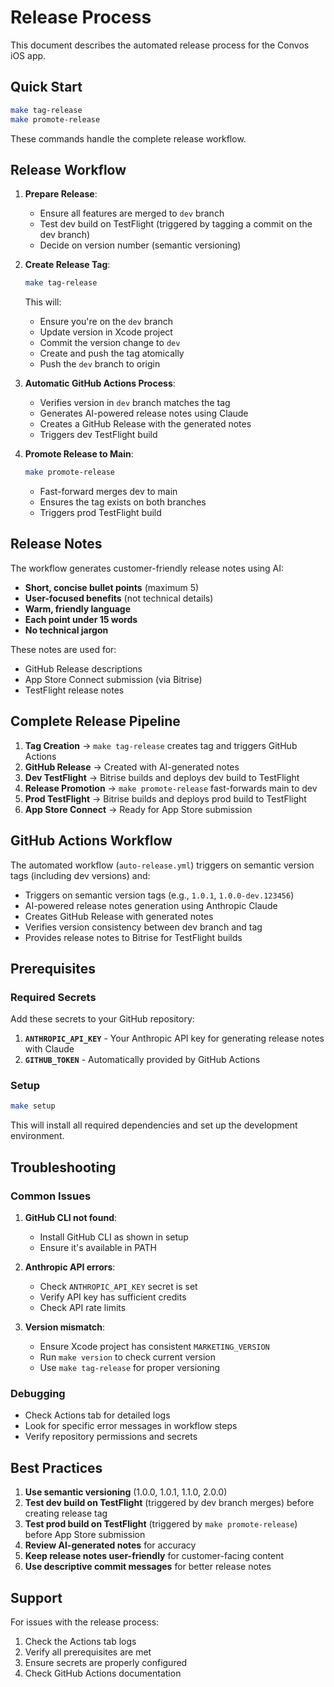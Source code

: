 # Release Process

This document describes the automated release process for the Convos iOS app.

## Quick Start

```bash
make tag-release
make promote-release
```

These commands handle the complete release workflow.

## Release Workflow

1. **Prepare Release**:
   - Ensure all features are merged to `dev` branch
   - Test dev build on TestFlight (triggered by tagging a commit on the dev branch)
   - Decide on version number (semantic versioning)

2. **Create Release Tag**:
   ```bash
   make tag-release
   ```

   This will:
   - Ensure you're on the `dev` branch
   - Update version in Xcode project
   - Commit the version change to `dev`
   - Create and push the tag atomically
   - Push the `dev` branch to origin

3. **Automatic GitHub Actions Process**:
   - Verifies version in `dev` branch matches the tag
   - Generates AI-powered release notes using Claude
   - Creates a GitHub Release with the generated notes
   - Triggers dev TestFlight build

4. **Promote Release to Main**:
   ```bash
   make promote-release
   ```
   - Fast-forward merges dev to main
   - Ensures the tag exists on both branches
   - Triggers prod TestFlight build

## Release Notes

The workflow generates customer-friendly release notes using AI:

- **Short, concise bullet points** (maximum 5)
- **User-focused benefits** (not technical details)
- **Warm, friendly language**
- **Each point under 15 words**
- **No technical jargon**

These notes are used for:
- GitHub Release descriptions
- App Store Connect submission (via Bitrise)
- TestFlight release notes

## Complete Release Pipeline

1. **Tag Creation** → `make tag-release` creates tag and triggers GitHub Actions
2. **GitHub Release** → Created with AI-generated notes
3. **Dev TestFlight** → Bitrise builds and deploys dev build to TestFlight
4. **Release Promotion** → `make promote-release` fast-forwards main to dev
5. **Prod TestFlight** → Bitrise builds and deploys prod build to TestFlight
6. **App Store Connect** → Ready for App Store submission

## GitHub Actions Workflow

The automated workflow (`auto-release.yml`) triggers on semantic version tags (including dev versions) and:

- Triggers on semantic version tags (e.g., `1.0.1`, `1.0.0-dev.123456`)
- AI-powered release notes generation using Anthropic Claude
- Creates GitHub Release with generated notes
- Verifies version consistency between dev branch and tag
- Provides release notes to Bitrise for TestFlight builds

## Prerequisites

### Required Secrets

Add these secrets to your GitHub repository:

1. **`ANTHROPIC_API_KEY`** - Your Anthropic API key for generating release notes with Claude
2. **`GITHUB_TOKEN`** - Automatically provided by GitHub Actions

### Setup

```bash
make setup
```

This will install all required dependencies and set up the development environment.

## Troubleshooting

### Common Issues

1. **GitHub CLI not found**:
   - Install GitHub CLI as shown in setup
   - Ensure it's available in PATH

2. **Anthropic API errors**:
   - Check `ANTHROPIC_API_KEY` secret is set
   - Verify API key has sufficient credits
   - Check API rate limits

3. **Version mismatch**:
   - Ensure Xcode project has consistent `MARKETING_VERSION`
   - Run `make version` to check current version
   - Use `make tag-release` for proper versioning

### Debugging

- Check Actions tab for detailed logs
- Look for specific error messages in workflow steps
- Verify repository permissions and secrets

## Best Practices

1. **Use semantic versioning** (1.0.0, 1.0.1, 1.1.0, 2.0.0)
2. **Test dev build on TestFlight** (triggered by dev branch merges) before creating release tag
3. **Test prod build on TestFlight** (triggered by `make promote-release`) before App Store submission
4. **Review AI-generated notes** for accuracy
5. **Keep release notes user-friendly** for customer-facing content
6. **Use descriptive commit messages** for better release notes

## Support

For issues with the release process:
1. Check the Actions tab logs
2. Verify all prerequisites are met
3. Ensure secrets are properly configured
4. Check GitHub Actions documentation
